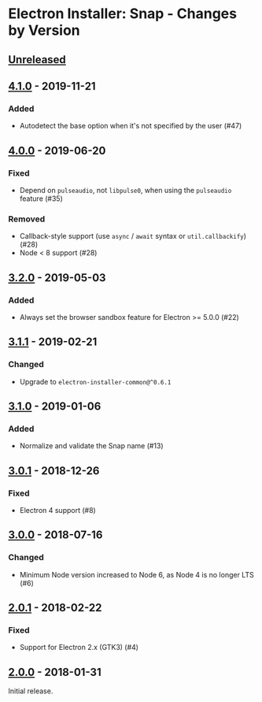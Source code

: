 # Electron Installer: Snap - Changes by Version

## [Unreleased]

[Unreleased]: https://github.com/electron-userland/electron-installer-snap/compare/v4.0.0...master

## [4.1.0] - 2019-11-21

[4.1.0]: https://github.com/electron-userland/electron-installer-snap/compare/v4.0.0...v4.1.0

### Added

* Autodetect the base option when it's not specified by the user (#47)

## [4.0.0] - 2019-06-20

[4.0.0]: https://github.com/electron-userland/electron-installer-snap/compare/v3.2.0...v4.0.0

### Fixed

* Depend on `pulseaudio`, not `libpulse0`, when using the `pulseaudio` feature (#35)

### Removed

* Callback-style support (use `async` / `await` syntax or `util.callbackify`) (#28)
* Node &lt; 8 support (#28)

## [3.2.0] - 2019-05-03

[3.2.0]: https://github.com/electron-userland/electron-installer-snap/compare/v3.1.1...v3.2.0

### Added

* Always set the browser sandbox feature for Electron >= 5.0.0 (#22)

## [3.1.1] - 2019-02-21

[3.1.1]: https://github.com/electron-userland/electron-installer-snap/compare/v3.1.0...v3.1.1

### Changed

* Upgrade to `electron-installer-common@^0.6.1`

## [3.1.0] - 2019-01-06

[3.1.0]: https://github.com/electron-userland/electron-installer-snap/compare/v3.0.1...v3.1.0

### Added

* Normalize and validate the Snap name (#13)

## [3.0.1] - 2018-12-26

[3.0.1]: https://github.com/electron-userland/electron-installer-snap/compare/v3.0.0...v3.0.1

### Fixed

* Electron 4 support (#8)

## [3.0.0] - 2018-07-16

[3.0.0]: https://github.com/electron-userland/electron-installer-snap/compare/v2.0.1...v3.0.0

### Changed

* Minimum Node version increased to Node 6, as Node 4 is no longer LTS (#6)

## [2.0.1] - 2018-02-22

[2.0.1]: https://github.com/electron-userland/electron-installer-snap/compare/v2.0.0...v2.0.1

### Fixed

* Support for Electron 2.x (GTK3) (#4)

## [2.0.0] - 2018-01-31

[2.0.0]: https://github.com/electron-userland/electron-installer-snap/releases/tag/v2.0.0

Initial release.
